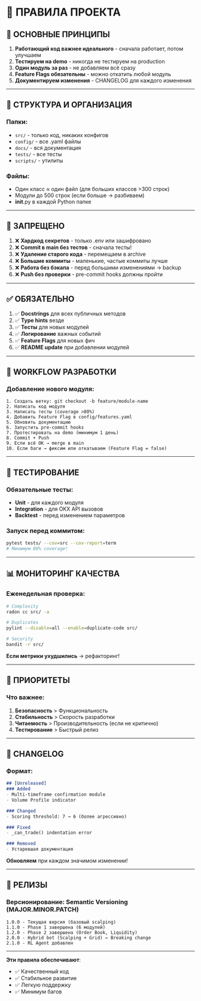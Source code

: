 # 📜 ПРАВИЛА ПРОЕКТА

## 🎯 ОСНОВНЫЕ ПРИНЦИПЫ

1. **Работающий код важнее идеального** - сначала работает, потом улучшаем
2. **Тестируем на demo** - никогда не тестируем на production
3. **Один модуль за раз** - не добавляем всё сразу
4. **Feature Flags обязательны** - можно откатить любой модуль
5. **Документируем изменения** - CHANGELOG для каждого изменения

---

## 📂 СТРУКТУРА И ОРГАНИЗАЦИЯ

### Папки:
- `src/` - только код, никаких конфигов
- `config/` - все .yaml файлы
- `docs/` - вся документация
- `tests/` - все тесты
- `scripts/` - утилиты

### Файлы:
- Один класс ≈ один файл (для больших классов >300 строк)
- Модули до 500 строк (если больше → разбиваем)
- __init__.py в каждой Python папке

---

## 🚫 ЗАПРЕЩЕНО

1. ❌ **Хардкод секретов** - только .env или зашифровано
2. ❌ **Commit в main без тестов** - сначала тесты!
3. ❌ **Удаление старого кода** - перемещаем в archive
4. ❌ **Большие коммиты** - маленькие, частые коммиты лучше
5. ❌ **Работа без бэкапа** - перед большими изменениями → backup
6. ❌ **Push без проверки** - pre-commit hooks должны пройти

---

## ✅ ОБЯЗАТЕЛЬНО

1. ✅ **Docstrings** для всех публичных методов
2. ✅ **Type hints** везде
3. ✅ **Тесты** для новых модулей
4. ✅ **Логирование** важных событий
5. ✅ **Feature Flags** для новых фич
6. ✅ **README update** при добавлении модулей

---

## 🔄 WORKFLOW РАЗРАБОТКИ

### Добавление нового модуля:

```
1. Создать ветку: git checkout -b feature/module-name
2. Написать код модуля
3. Написать тесты (coverage >80%)
4. Добавить Feature Flag в config/features.yaml
5. Обновить документацию
6. Запустить pre-commit hooks
7. Протестировать на demo (минимум 1 день)
8. Commit + Push
9. Если всё ОК → merge в main
10. Если баги → фиксим или откатываем (Feature Flag = false)
```

---

## 🧪 ТЕСТИРОВАНИЕ

### Обязательные тесты:

- **Unit** - для каждого модуля
- **Integration** - для OKX API вызовов
- **Backtest** - перед изменением параметров

### Запуск перед коммитом:

```bash
pytest tests/ --cov=src --cov-report=term
# Минимум 80% coverage!
```

---

## 📊 МОНИТОРИНГ КАЧЕСТВА

### Еженедельная проверка:

```bash
# Complexity
radon cc src/ -a

# Duplicates
pylint --disable=all --enable=duplicate-code src/

# Security
bandit -r src/
```

**Если метрики ухудшились** → рефакторинг!

---

## 🎯 ПРИОРИТЕТЫ

### Что важнее:

1. **Безопасность** > Функциональность
2. **Стабильность** > Скорость разработки
3. **Читаемость** > Производительность (если не критично)
4. **Тестирование** > Быстрый релиз

---

## 📝 CHANGELOG

### Формат:

```markdown
## [Unreleased]
### Added
- Multi-timeframe confirmation module
- Volume Profile indicator

### Changed
- Scoring threshold: 7 → 6 (более агрессивно)

### Fixed
- _can_trade() indentation error

### Removed
- Устаревшая документация
```

**Обновляем** при каждом значимом изменении!

---

## 🚀 РЕЛИЗЫ

### Версионирование: Semantic Versioning (MAJOR.MINOR.PATCH)

```
1.0.0 - Текущая версия (базовый scalping)
1.1.0 - Phase 1 завершена (6 модулей)
1.2.0 - Phase 2 завершена (Order Book, Liquidity)
2.0.0 - Hybrid bot (Scalping + Grid) ← Breaking change
2.1.0 - RL Agent добавлен
```

---

**Эти правила обеспечивают**:
- ✅ Качественный код
- ✅ Стабильное развитие
- ✅ Легкую поддержку
- ✅ Минимум багов

